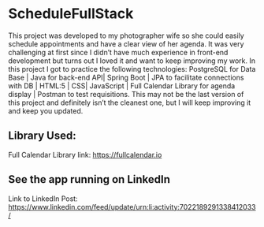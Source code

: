 # ScheduleFullStack

This project was developed to my photographer wife so she could easily schedule appointments and have a clear view of her agenda. It was very challenging at first since I didn’t have much experience in front-end development but turns out I loved it and want to keep improving my work.
In this project I got to practice the following technologies: PostgreSQL for Data Base | Java for back-end API| Spring Boot | JPA to facilitate connections with DB | HTML:5 | CSS| JavaScript | Full Calendar Library for agenda display | Postman to test requisitions.
This may not be the last version of this project and definitely isn’t the cleanest one, but I will keep improving it and keep you updated.

## Library Used: 
 
Full Calendar Library link:
https://fullcalendar.io


## See the app running on LinkedIn

Link to LinkedIn Post: 
https://www.linkedin.com/feed/update/urn:li:activity:7022189291338412033/
